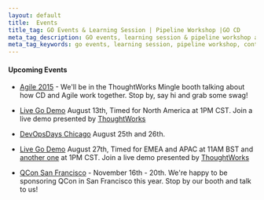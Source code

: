 ```yaml
---
layout: default
title:  Events
title_tag: GO Events & Learning Session | Pipeline Workshop |GO CD
meta_tag_description: GO events, learning session & pipeline workshop are designed to help contributors get an overall view of the capabilities of Go and release process
meta_tag_keywords: go events, learning session, pipeline workshop, continuous delivery, open source, go
---
```


#### Upcoming Events

- <a href="http://gofor.cd/1f7CYmh">Agile 2015</a> - We'll be in the ThoughtWorks Mingle booth talking about how CD and Agile work together. Stop by, say hi and grab some swag!

- <a href="http://info.thoughtworks.com/go-wb-registration-page-13-aug-2015.html">Live Go Demo</a> August 13th, Timed for North America at 1PM CST. Join a live demo presented by <a href="http://www.thoughtworks.com/go">ThoughtWorks</a>

- <a href="http://gofor.cd/1M7QSC9">DevOpsDays Chicago</a> August 25th and 26th.

- <a href="http://info.thoughtworks.com/go-wb-registration-27-aug-2015.html">Live Go Demo</a> August 27th, Timed for EMEA and APAC at 11AM BST and <a href="http://info.thoughtworks.com/go-wb-registration-27-aug-2015.html">another one</a> at 1PM CST. Join a live demo presented by <a href="http://www.thoughtworks.com/go">ThoughtWorks</a>

- <a href="http://gofor.cd/1f7Ae8L">QCon San Francisco</a> - November 16th - 20th. We're happy to be sponsoring QCon in San Francisco this year. Stop by our booth and talk to us!
